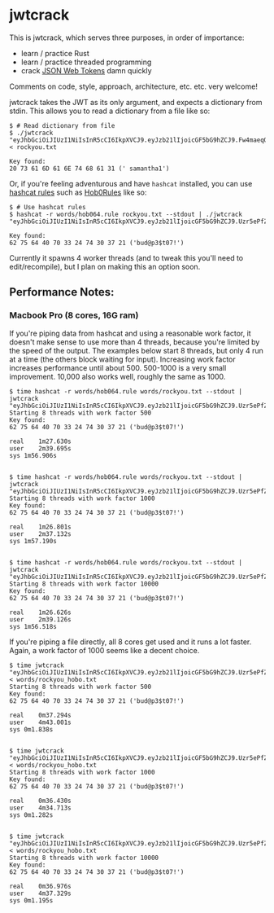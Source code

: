# jwtcrack

This is jwtcrack, which serves three purposes, in order of importance:

- learn / practice Rust
- learn / practice threaded programming
- crack [JSON Web Tokens](https://tools.ietf.org/html/rfc7519) damn quickly

Comments on code, style, approach, architecture, etc. etc. very welcome!

jwtcrack takes the JWT as its only argument, and expects a dictionary from stdin.  This allows you to read a dictionary from a file like so:
```
$ # Read dictionary from file
$ ./jwtcrack "eyJhbGciOiJIUzI1NiIsInR5cCI6IkpXVCJ9.eyJzb21lIjoicGF5bG9hZCJ9.Fw4maeqOtL8pPwiI2_VzYBo4JQ91P1Ow3X3hNqx2wPg" < rockyou.txt

Key found:
20 73 61 6D 61 6E 74 68 61 31 (' samantha1')
```

Or, if you're feeling adventurous and have `hashcat` installed, you can use [hashcat rules](https://hashcat.net/wiki/doku.php?id=rule_based_attack) such as [Hob0Rules](https://github.com/praetorian-inc/Hob0Rules) like so:
```
$ # Use hashcat rules
$ hashcat -r words/hob064.rule rockyou.txt --stdout | ./jwtcrack "eyJhbGciOiJIUzI1NiIsInR5cCI6IkpXVCJ9.eyJzb21lIjoicGF5bG9hZCJ9.Uzr5ePfZFgmvhMFYJ9WAYISmGLj7JE7SWO43OrfmcZM"

Key found:
62 75 64 40 70 33 24 74 30 37 21 ('bud@p3$t07!')
```

Currently it spawns 4 worker threads (and to tweak this you'll need to edit/recompile), but I plan on making this an option soon.

## Performance Notes:

### Macbook Pro (8 cores, 16G ram)
If you're piping data from hashcat and using a reasonable work factor, it doesn't make sense to use more than 4 threads, because you're limited by the speed of the output.
The examples below start 8 threads, but only 4 run at a time (the others block waiting for input).
Increasing work factor increases performance until about 500. 500-1000 is a very small improvement. 10,000 also works well, roughly the same as 1000.

```
$ time hashcat -r words/hob064.rule words/rockyou.txt --stdout | jwtcrack "eyJhbGciOiJIUzI1NiIsInR5cCI6IkpXVCJ9.eyJzb21lIjoicGF5bG9hZCJ9.Uzr5ePfZFgmvhMFYJ9WAYISmGLj7JE7SWO43OrfmcZM"
Starting 8 threads with work factor 500
Key found:
62 75 64 40 70 33 24 74 30 37 21 ('bud@p3$t07!')

real	1m27.630s
user	2m39.695s
sys	1m56.906s


$ time hashcat -r words/hob064.rule words/rockyou.txt --stdout | jwtcrack "eyJhbGciOiJIUzI1NiIsInR5cCI6IkpXVCJ9.eyJzb21lIjoicGF5bG9hZCJ9.Uzr5ePfZFgmvhMFYJ9WAYISmGLj7JE7SWO43OrfmcZM"
Starting 8 threads with work factor 1000
Key found:
62 75 64 40 70 33 24 74 30 37 21 ('bud@p3$t07!')

real	1m26.801s
user	2m37.132s
sys	1m57.190s


$ time hashcat -r words/hob064.rule words/rockyou.txt --stdout | jwtcrack "eyJhbGciOiJIUzI1NiIsInR5cCI6IkpXVCJ9.eyJzb21lIjoicGF5bG9hZCJ9.Uzr5ePfZFgmvhMFYJ9WAYISmGLj7JE7SWO43OrfmcZM"
Starting 8 threads with work factor 10000
Key found:
62 75 64 40 70 33 24 74 30 37 21 ('bud@p3$t07!')

real	1m26.626s
user	2m39.126s
sys	1m56.518s
```

If you're piping a file directly, all 8 cores get used and it runs a lot faster. Again, a work factor of 1000 seems like a decent choice.

```
$ time jwtcrack "eyJhbGciOiJIUzI1NiIsInR5cCI6IkpXVCJ9.eyJzb21lIjoicGF5bG9hZCJ9.Uzr5ePfZFgmvhMFYJ9WAYISmGLj7JE7SWO43OrfmcZM" < words/rockyou_hobo.txt
Starting 8 threads with work factor 500
Key found:
62 75 64 40 70 33 24 74 30 37 21 ('bud@p3$t07!')

real	0m37.294s
user	4m43.001s
sys	0m1.838s


$ time jwtcrack "eyJhbGciOiJIUzI1NiIsInR5cCI6IkpXVCJ9.eyJzb21lIjoicGF5bG9hZCJ9.Uzr5ePfZFgmvhMFYJ9WAYISmGLj7JE7SWO43OrfmcZM" < words/rockyou_hobo.txt
Starting 8 threads with work factor 1000
Key found:
62 75 64 40 70 33 24 74 30 37 21 ('bud@p3$t07!')

real	0m36.430s
user	4m34.713s
sys	0m1.282s


$ time jwtcrack "eyJhbGciOiJIUzI1NiIsInR5cCI6IkpXVCJ9.eyJzb21lIjoicGF5bG9hZCJ9.Uzr5ePfZFgmvhMFYJ9WAYISmGLj7JE7SWO43OrfmcZM" < words/rockyou_hobo.txt
Starting 8 threads with work factor 10000
Key found:
62 75 64 40 70 33 24 74 30 37 21 ('bud@p3$t07!')

real	0m36.976s
user	4m37.329s
sys	0m1.195s
```
